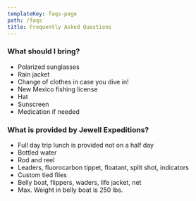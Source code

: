 ```yaml
---
templateKey: faqs-page
path: /faqs
title: Frequently Asked Questions
---
```

### What should I bring?

* Polarized sunglasses
* Rain jacket
* Change of clothes in case you dive in!
* New Mexico fishing license
* Hat
* Sunscreen
* Medication if needed

### W﻿hat is provided by Jewell Expeditions?

* Full day trip lunch is provided not on a half day
* Bottled water
* Rod and reel
* Leaders, fluorocarbon tippet, floatant, split shot, indicators
* Custom tied flies
* Belly boat, flippers, waders, life jacket, net
* Max. Weight in belly boat is 250 lbs.